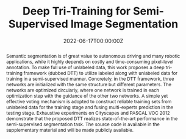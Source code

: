 ---
title: "Deep Tri-Training for Semi-Supervised Image Segmentation"
authors:
- Shan An
- Haogang Zhu
- Jiaao Zhang
- admin
- Siliang Wang
- Jianqin Yin
- Hong Zhang
date: "2022-06-17T00:00:00Z"
doi: ""

# Schedule page publish date (NOT publication's date).
publishDate: "2022-06-17T00:00:00Z"

# Publication type.
# Legend: 0 = Uncategorized; 1 = Conference paper; 2 = Journal article;
# 3 = Preprint / Working Paper; 4 = Report; 5 = Book; 6 = Book section;
# 7 = Thesis; 8 = Patent
publication_types: ["2"]

# Publication name and optional abbreviated publication name.
publication: IEEE Robotics and Automation Letters, 2022 (JCR Q2, IF = 5.2).
publication_short: '*IEEE RA-L* (JCR Q2, IF = 5.2)'

abstract: Semantic segmentation is of great value to autonomous driving and many robotic applications, while it highly depends on costly and time-consuming pixel-level annotation. To make full use of unlabeled data, this work proposes a deep tri-training framework (dubbed DTT) to utilize labeled along with unlabeled data for training in a semi-supervised manner. Concretely, in the DTT framework, three networks are initialized with the same structure but different parameters. The networks are optimized circularly, where one network is trained in each optimization step with the guidance of the other two networks. A simple yet effective voting mechanism is adopted to construct reliable training sets from unlabeled data for the training stage and fusing multi-experts prediction in the testing stage. Exhaustive experiments on Cityscapes and PASCAL VOC 2012 demonstrate that the proposed DTT realizes state-of-the-art performance in the semi-supervised segmentation task. The source code is available in the supplementary material and will be made publicly available.

# Summary. An optional shortened abstract.
# summary:

tags:
- Object Detection
- Segmentation and Categorization
- Semantic Scene Understanding
- Deep learning for visual perception
- Deep Learning Methods
featured: false

links:
#- name: Custom Link
#  url: http://example.org
url_pdf: ''
url_code: ''
url_dataset: ''
url_poster: ''
url_project: ''
url_slides: ''
url_source: ''
url_video: ''

# Featured image
# To use, add an image named `featured.jpg/png` to your page's folder. 
image:
  caption: ""
  focal_point: ""
  preview_only: false

# Associated Projects (optional).
#   Associate this publication with one or more of your projects.
#   Simply enter your project's folder or file name without extension.
#   E.g. `internal-project` references `content/project/internal-project/index.md`.
#   Otherwise, set `projects: []`.
# projects:
# - internal-project

# Slides (optional).
#   Associate this publication with Markdown slides.
#   Simply enter your slide deck's filename without extension.
#   E.g. `slides: "example"` references `content/slides/example/index.md`.
#   Otherwise, set `slides: ""`.
# slides: example


# <!-- <center>
# ![Star_plot](featured.jpg)
# <small>Overall performance of SOTA trackers with the proposed SCT enabled (markers in a dark color) or not (markers in a light color) in the newly constructed nighttime UAV tracking benchmark---DarkTrack2021. SCT significantly boosts the nighttime tracking performance of trackers in a plug-and-play manner.</small>
# </center> -->

---